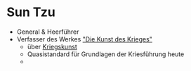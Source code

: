 # Sun Tzu
- General & Heerführer
- Verfasser des Werkes ["Die Kunst des Krieges"](https://www.wrd.ch/triboni/store/Sunzi_Kunst_des_Krieges1.pdf?mthd=get&name=wrd_store1&sign=Y13iAS%2FpDd2D5JiF6GWsLQ%3D%3D&id=hyuemmxdhaaaaaaabmbb&fmt=application%2Fpdf)
	- über [Kriegskunst](../Tipps_für_den_Alltag/Allgemeine%20Tipps/Kriegskunst/Kriegskunst.md)
	- Quasistandard für Grundlagen der Kriesführung heute
	- 